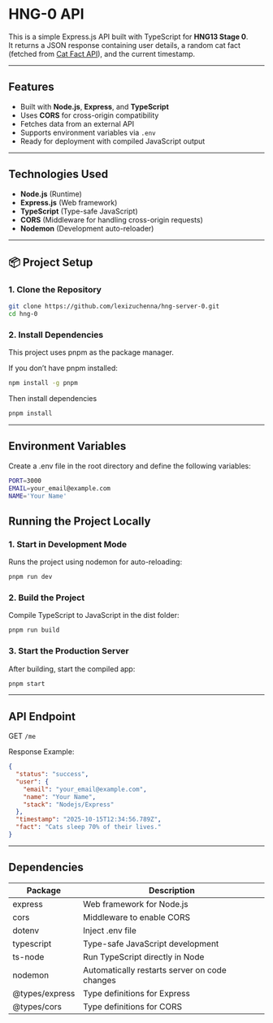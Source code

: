 # HNG-0 API

This is a simple Express.js API built with TypeScript for **HNG13 Stage 0**.  
It returns a JSON response containing user details, a random cat fact (fetched from [Cat Fact API](https://catfact.ninja/fact)), and the current timestamp.

---

## Features

- Built with **Node.js**, **Express**, and **TypeScript**
- Uses **CORS** for cross-origin compatibility
- Fetches data from an external API
- Supports environment variables via `.env`
- Ready for deployment with compiled JavaScript output

---

## Technologies Used

- **Node.js** (Runtime)
- **Express.js** (Web framework)
- **TypeScript** (Type-safe JavaScript)
- **CORS** (Middleware for handling cross-origin requests)
- **Nodemon** (Development auto-reloader)

---

## 📦 Project Setup

### 1. Clone the Repository

```bash
git clone https://github.com/lexizuchenna/hng-server-0.git
cd hng-0
```

### 2. Install Dependencies

This project uses pnpm as the package manager.

If you don’t have pnpm installed:

```bash
npm install -g pnpm
```

Then install dependencies

```bash
pnpm install
```

---

## Environment Variables

Create a .env file in the root directory and define the following variables:

```bash
PORT=3000
EMAIL=your_email@example.com
NAME='Your Name'
```

## Running the Project Locally

### 1. Start in Development Mode

Runs the project using nodemon for auto-reloading:

```bash
pnpm run dev
```

### 2. Build the Project

Compile TypeScript to JavaScript in the dist folder:

```bash
pnpm run build
```

### 3. Start the Production Server

After building, start the compiled app:

```bash
pnpm start
```

---

## API Endpoint

GET `/me`

Response Example:

```json
{
  "status": "success",
  "user": {
    "email": "your_email@example.com",
    "name": "Your Name",
    "stack": "Nodejs/Express"
  },
  "timestamp": "2025-10-15T12:34:56.789Z",
  "fact": "Cats sleep 70% of their lives."
}
```

---

## Dependencies

| Package        | Description                                   |
| -------------- | --------------------------------------------- |
| express        | Web framework for Node.js                     |
| cors           | Middleware to enable CORS                     |
| dotenv         | Inject .env file                              |
| typescript     | Type-safe JavaScript development              |
| ts-node        | Run TypeScript directly in Node               |
| nodemon        | Automatically restarts server on code changes |
| @types/express | Type definitions for Express                  |
| @types/cors    | Type definitions for CORS                     |
